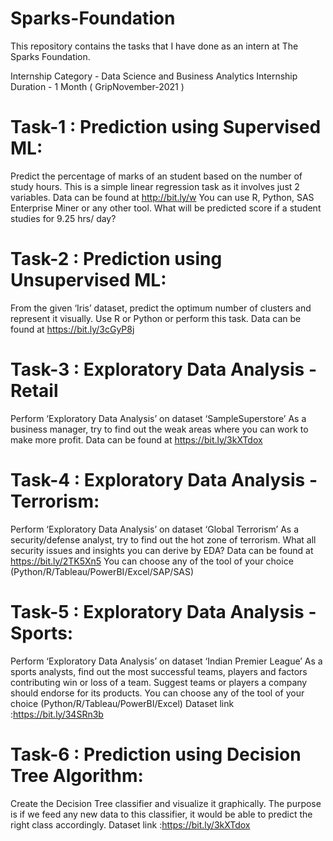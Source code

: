 # Sparks-Foundation
This repository contains the tasks that I have done as an intern at The Sparks Foundation.

Internship Category - Data Science and Business Analytics
Internship Duration - 1 Month ( GripNovember-2021 )



# Task-1 : Prediction using Supervised ML:

Predict the percentage of marks of an student based on the number of study hours.
This is a simple linear regression task as it involves just 2 variables.
Data can be found at http://bit.ly/w
You can use R, Python, SAS Enterprise Miner or any other tool.
What will be predicted score if a student studies for 9.25 hrs/ day?



# Task-2 : Prediction using Unsupervised ML:

From the given ‘Iris’ dataset, predict the optimum number of clusters and represent it visually.
Use R or Python or perform this task.
Data can be found at https://bit.ly/3cGyP8j



# Task-3 : Exploratory Data Analysis - Retail

Perform ‘Exploratory Data Analysis’ on dataset ‘SampleSuperstore’
As a business manager, try to find out the weak areas where you can work to make more profit.
Data can be found at https://bit.ly/3kXTdox



# Task-4 : Exploratory Data Analysis - Terrorism:

Perform ‘Exploratory Data Analysis’ on dataset ‘Global Terrorism’
As a security/defense analyst, try to find out the hot zone of terrorism.
What all security issues and insights you can derive by EDA?
Data can be found at https://bit.ly/2TK5Xn5
You can choose any of the tool of your choice (Python/R/Tableau/PowerBI/Excel/SAP/SAS)



# Task-5 : Exploratory Data Analysis - Sports:

Perform ‘Exploratory Data Analysis’ on dataset ‘Indian Premier League’
As a sports analysts, find out the most successful teams, players and factors contributing win or loss of a team.
Suggest teams or players a company should endorse for its products.
You can choose any of the tool of your choice (Python/R/Tableau/PowerBI/Excel)
Dataset link :https://bit.ly/34SRn3b



# Task-6 : Prediction using Decision Tree Algorithm:

Create the Decision Tree classifier and visualize it graphically.
The purpose is if we feed any new data to this classifier, it would be able to predict the right class accordingly.
Dataset link :https://bit.ly/3kXTdox
